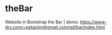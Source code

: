 # theBar
Website in Bootstrap the Bar | 
demo: https://www-drv.com/~petasjim@gmail.com/gd/bar/index.html

